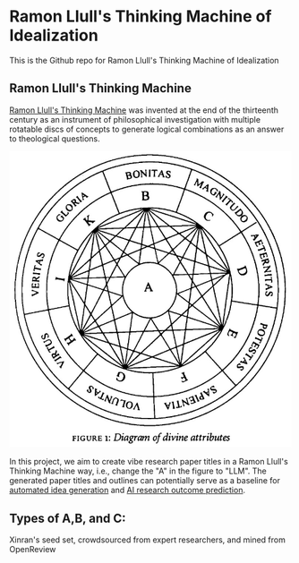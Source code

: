 # Ramon Llull's Thinking Machine of Idealization
This is the Github repo for Ramon Llull's Thinking Machine of Idealization 

## Ramon Llull's Thinking Machine
[Ramon Llull's Thinking Machine](https://gwern.net/doc/borges/1937-borges-raymondllullsthinkingmachine.pdf) was invented at the end of the thirteenth century as an instrument of philosophical investigation with multiple rotatable discs of concepts to generate logical combinations as an answer to theological questions.

<p align="center">
  <img src="assets/diagram.jpg" width="550" title=" An illustration of Ramon Llull's Thinking Machine." alt=" An illustration of Ramon Llull's Thinking Machine.">
</p>

In this project, we aim to create vibe research paper titles in a Ramon Llull's Thinking Machine way, i.e., change the "A" in the figure to "LLM". The generated paper titles and outlines can potentially serve as a baseline for [automated idea generation](https://arxiv.org/abs/2409.04109) and [AI research outcome prediction](https://arxiv.org/pdf/2506.00794).

## Types of A,B, and C:
Xinran's seed set, crowdsourced from expert researchers, and mined from OpenReview
